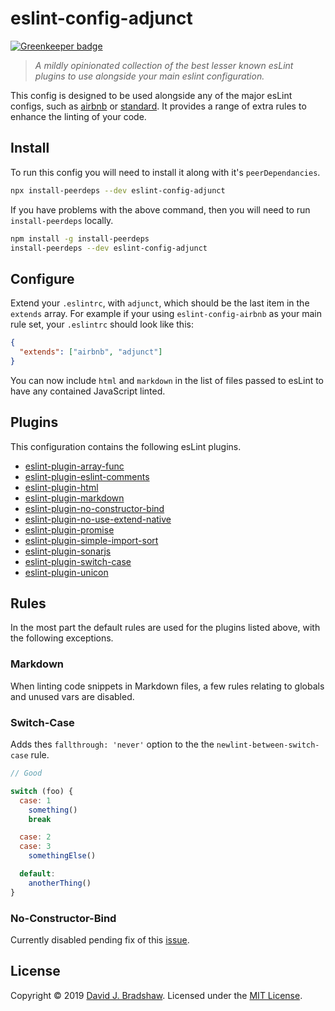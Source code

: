 # eslint-config-adjunct

[![Greenkeeper badge](https://badges.greenkeeper.io/davidjbradshaw/eslint-config-adjunct.svg)](https://greenkeeper.io/)

> _A mildly opinionated collection of the best lesser known esLint plugins to use alongside your main eslint configuration._

This config is designed to be used alongside any of the major esLint configs, such as [airbnb](https://github.com/airbnb/javascript) or [standard](https://github.com/standard/eslint-config-standard). It provides a range of extra rules to enhance the linting of your code.

## Install

To run this config you will need to install it along with it's `peerDependancies`.

```sh
npx install-peerdeps --dev eslint-config-adjunct
```

If you have problems with the above command, then you will need to run `install-peerdeps` locally.

```sh
npm install -g install-peerdeps
install-peerdeps --dev eslint-config-adjunct
```

## Configure

Extend your `.eslintrc`, with `adjunct`, which should be the last item in the `extends` array. For example if your using `eslint-config-airbnb` as your main rule set, your `.eslintrc` should look like this:

```json
{
  "extends": ["airbnb", "adjunct"]
}
```

You can now include `html` and `markdown` in the list of files passed to esLint to have any contained JavaScript linted.

## Plugins

This configuration contains the following esLint plugins.

* [eslint-plugin-array-func](https://github.com/freaktechnik/eslint-plugin-array-func)
* [eslint-plugin-eslint-comments](https://github.com/mysticatea/eslint-plugin-eslint-comments)
* [eslint-plugin-html](https://github.com/BenoitZugmeyer/eslint-plugin-html)
* [eslint-plugin-markdown](https://github.com/eslint/eslint-plugin-markdown)
* [eslint-plugin-no-constructor-bind](https://github.com/markalfred/eslint-plugin-no-constructor-bind)
* [eslint-plugin-no-use-extend-native](https://github.com/dustinspecker/eslint-plugin-no-use-extend-native)
* [eslint-plugin-promise](https://github.com/xjamundx/eslint-plugin-promise)
* [eslint-plugin-simple-import-sort](https://github.com/lydell/eslint-plugin-simple-import-sort)
* [eslint-plugin-sonarjs](https://github.com/SonarSource/eslint-plugin-sonarjs)
* [eslint-plugin-switch-case](https://github.com/lukeapage/eslint-plugin-switch-case)
* [eslint-plugin-unicon](https://github.com/sindresorhus/eslint-plugin-unicorn)

## Rules

In the most part the default rules are used for the plugins listed above, with the following exceptions.

### Markdown

When linting code snippets in Markdown files, a few rules relating to globals and unused vars are disabled.

### Switch-Case

Adds thes `fallthrough: 'never'` option to the the `newlint-between-switch-case` rule.

```js
// Good

switch (foo) {
  case: 1
    something()
    break

  case: 2
  case: 3
    somethingElse()

  default:
    anotherThing()
}
```

### No-Constructor-Bind

Currently disabled pending fix of this [issue](https://github.com/markalfred/eslint-plugin-no-constructor-bind/issues).

## License
Copyright &copy; 2019 [David J. Bradshaw](https://github.com/davidjbradshaw).
Licensed under the [MIT License](LICENSE).
